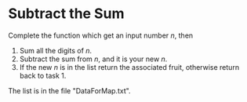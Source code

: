 # Subtract the Sum  
  
Complete the function which get an input number *n*, then  
1. Sum all the digits of *n*.
2. Subtract the sum from *n*, and it is your new *n*. 
3. If the new *n* is in the list return the associated fruit, otherwise return back to task 1.

The list is in the file "DataForMap.txt".